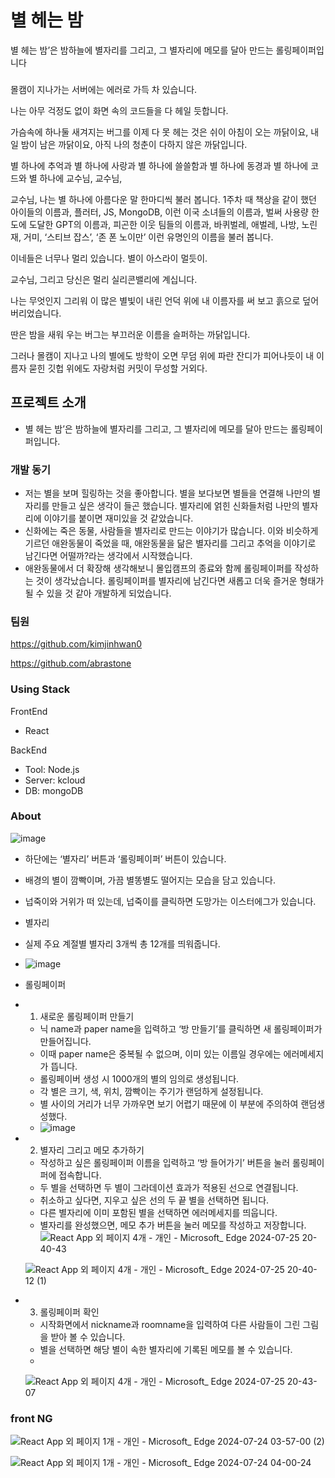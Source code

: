 # 별 헤는 밤

별 헤는 밤’은 밤하늘에 별자리를 그리고, 그 별자리에 메모를 달아 만드는 롤링페이퍼입니다

### 
  몰캠이 지나가는 서버에는
에러로 가득 차 있습니다.

나는 아무 걱정도 없이
화면 속의 코드들을 다 헤일 듯합니다.

가슴속에 하나둘 새겨지는 버그를
이제 다 못 헤는 것은
쉬이 아침이 오는 까닭이요,
내일 밤이 남은 까닭이요,
아직 나의 청춘이 다하지 않은 까닭입니다.

별 하나에 추억과
별 하나에 사랑과
별 하나에 쓸쓸함과
별 하나에 동경과
별 하나에 코드와
별 하나에 교수님, 교수님,

교수님, 나는 별 하나에 아름다운 말 한마디씩 불러 봅니다.
1주차 때 책상을 같이 했던 아이들의 이름과, 플러터, JS, MongoDB, 이런 이국 소녀들의 이름과, 벌써 사용량 한도에 도달한 GPT의 이름과, 피곤한 이웃 팀들의 이름과, 바퀴벌레, 애벌레, 나방, 노린재, 거미, ‘스티브 잡스’, ‘존 폰 노이만’ 이런 유명인의 이름을 불러 봅니다.

이네들은 너무나 멀리 있습니다.
별이 아스라이 멀듯이.

교수님,
그리고 당신은 멀리 실리콘밸리에 계십니다.

나는 무엇인지 그리워
이 많은 별빛이 내린 언덕 위에
내 이름자를 써 보고
흙으로 덮어 버리었습니다.

딴은 밤을 새워 우는 버그는
부끄러운 이름을 슬퍼하는 까닭입니다.

그러나 몰캠이 지나고 나의 별에도 방학이 오면
무덤 위에 파란 잔디가 피어나듯이
내 이름자 묻힌 깃헙 위에도
자랑처럼 커밋이 무성할 거외다.

## 프로젝트 소개
- 별 헤는 밤’은 밤하늘에 별자리를 그리고, 그 별자리에 메모를 달아 만드는 롤링페이퍼입니다.

### 개발 동기

- 저는 별을 보며 힐링하는 것을 좋아합니다. 별을 보다보면 별들을 연결해 나만의 별자리를 만들고 싶은 생각이 들곤 했습니다. 별자리에 얽힌 신화들처럼 나만의 별자리에 이야기를 붙이면 재미있을 것 같았습니다.
- 신화에는 죽은 동물, 사람들을 별자리로 만드는 이야기가 많습니다. 이와 비슷하게 기르던 애완동물이 죽었을 때, 애완동물을 닮은 별자리를 그리고 추억을 이야기로 남긴다면 어떨까?라는 생각에서 시작했습니다.
- 애완동물에서 더 확장해 생각해보니 몰입캠프의 종료와 함께 롤링페이퍼를 작성하는 것이 생각났습니다. 롤링페이퍼를 별자리에 남긴다면 새롭고 더욱 즐거운 형태가 될 수 있을 것 같아 개발하게 되었습니다.

### 팀원
 https://github.com/kimjinhwan0

 https://github.com/abrastone

### Using Stack
 FrontEnd
- React

BackEnd
- Tool: Node.js
- Server: kcloud
- DB: mongoDB

### About
![image](https://github.com/user-attachments/assets/6624dbf6-047e-4507-8e22-0d4b97cc8b6e)
- 하단에는 ‘별자리’ 버튼과 ‘롤링페이퍼’ 버튼이 있습니다.
- 배경의 별이 깜빡이며, 가끔 별똥별도 떨어지는 모습을 담고 있습니다.
- 넙죽이와 거위가 떠 있는데, 넙죽이를 클릭하면 도망가는 이스터에그가 있습니다.

- 별자리
- 실제 주요 계절별 별자리 3개씩 총 12개를 띄워줍니다.
- ![image](https://github.com/user-attachments/assets/1443d702-2e0b-46a8-82f6-982c1c3172fc)


- 롤링페이퍼
- 1. 새로운 롤링페이퍼 만들기
    - 닉 name과 paper name을 입력하고 ‘방 만들기’를 클릭하면 새 롤링페이퍼가 만들어집니다.
    - 이때 paper name은 중복될 수 없으며, 이미 있는 이름일 경우에는 에러메세지가 뜹니다.
    - 롤링페이버 생성 시 1000개의 별의 임의로 생성됩니다.
    - 각 별은 크기, 색, 위치, 깜빡이는 주기가 랜덤하게 설정됩니다.
    - 별 사이의 거리가 너무 가까우면 보기 어렵기 때문에 이 부분에 주의하여 랜덤생성했다.
    - ![image](https://github.com/user-attachments/assets/35d01e00-5667-494f-a533-0dd2b4dfd699)

 
- 2. 별자리 그리고 메모 추가하기
    - 작성하고 싶은 롤링페이퍼 이름을 입력하고 ‘방 들어가기’ 버튼을 눌러 롤링페이퍼에 접속합니다.
    - 두 별을 선택하면 두 별이 그라데이션 효과가 적용된 선으로 연결됩니다.
    - 취소하고 싶다면, 지우고 싶은 선의 두 끝 별을 선택하면 됩니다.
    - 다른 별자리에 이미 포함된 별을 선택하면 에러메세지를 띄웁니다.
    - 별자리를 완성했으면, 메모 추가 버튼을 눌러 메모를 작성하고 저장합니다.
   ![React App 외 페이지 4개 - 개인 - Microsoft_ Edge 2024-07-25 20-40-43](https://github.com/user-attachments/assets/d934c7c1-b926-43da-94e1-7ca50a024bfe)

   ![React App 외 페이지 4개 - 개인 - Microsoft_ Edge 2024-07-25 20-40-12 (1)](https://github.com/user-attachments/assets/f603d231-31fb-48f3-8777-ffd74eae38a1)


- 3. 롤링페이퍼 확인
    - 시작화면에서 nickname과 roomname을 입력하여 다른 사람들이 그린 그림을 받아 볼 수 있습니다.
    - 별을 선택하면 해당 별이 속한 별자리에 기록된 메모를 볼 수 있습니다.
    - 
  ![React App 외 페이지 4개 - 개인 - Microsoft_ Edge 2024-07-25 20-43-07](https://github.com/user-attachments/assets/13f5b93e-87ef-470a-80f0-a59bb48adbb2)


### 


### front NG
  
  ![React App 외 페이지 1개 - 개인 - Microsoft_ Edge 2024-07-24 03-57-00 (2)](https://github.com/user-attachments/assets/8b8c05fd-ce45-4a03-8073-1639c8acae16)

  ![React App 외 페이지 1개 - 개인 - Microsoft_ Edge 2024-07-24 04-00-24](https://github.com/user-attachments/assets/2d4975f2-df61-4cfe-8bed-7c8a0f3ab55d)



